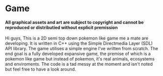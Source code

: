 # Game
#### All graphical assets and art are subject to copyright and cannot be reproduced or distributied without explicit premission ####

Hi guys,
This is a 2D semi top down pokemon like game me a mate are developing. 
It is written in C++ using the Simple Directmedia Layer (SDL) API library.
The game utilises a simple engine I've written from scratch.
The end goal is a fully developed expansive game, the premise of which is a pokemon like game but instead of pokemon, it's real animals, ecosystems and enviroments. 
The code is a tad messy at the moment and isn't noted but feel free to have a look around. 
